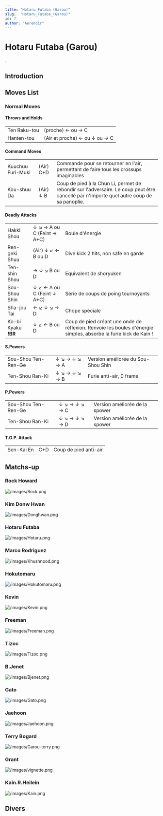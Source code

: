 ```yaml
---
title: "Hotaru Futaba (Garou)"
slug:  "Hotaru_Futaba_(Garou)"
id: 7
author: "Aerendir"
---
```


# Hotaru Futaba (Garou)

.

## Introduction

## Moves List

### Normal Moves

#### Throws and Holds

|              |                               |
|--------------|-------------------------------|
| Ten Raku-tou | (proche) ← ou → C             |
| Hanten-tou   | (Air et proche) ← ou ↓ ou → C |

#### Command Moves

|                   |           |                                                                                                                                          |
|-------------------|-----------|------------------------------------------------------------------------------------------------------------------------------------------|
| Kuuchuu Furi-Muki | (Air) C+D | Commande pour se retourner en l'air, permettant de faire tous les crossups imaginables                                                   |
| Kou-shuu Da       | (Air) ↓ B | Coup de pied à la Chun Li, permet de rebondir sur l'adversaire. Le coup peut être cancellé par n'importe quel autre coup de sa panoplie. |

#### Deadly Attacks

|                     |                            |                                                                                                                  |
|---------------------|----------------------------|------------------------------------------------------------------------------------------------------------------|
| Hakki Shou          | ↓ ↘ → A ou C (Feint → A+C) | Boule d'énergie                                                                                                  |
| Ren-geki Shuu       | (Air) ↓ ↙ ← B ou D         | Dive kick 2 hits, non safe en garde                                                                              |
| Ten-shin Shou       | → ↓ ↘ B ou D               | Equivalent de shoryuken                                                                                          |
| Sou-Shou Shin       | ↓ ↙ ← A ou C (Feint ↓ A+C) | Série de coups de poing tournoyants                                                                              |
| Sha-jou Tai         | ← ↙ ↓ ↘ → D                | Chope spéciale                                                                                                   |
| Ko-bi Kyaku **!BR** | ↓ ↙ ← B ou D               | Coup de pied créant une onde de réflexion. Renvoie les boules d'énergie simples, absorbe la furie kick de Kain ! |

#### S.Powers

|                     |               |                                    |
|---------------------|---------------|------------------------------------|
| Sou-Shou Ten-Ren-Ge | ↓ ↘ → ↓ ↘ → A | Version améliorée du Sou-Shou Shin |
| Ten-Shou Ran-Ki     | ↓ ↘ → ↓ ↘ → B | Furie anti-air, 0 frame            |

#### P.Powers

|                     |               |                                |
|---------------------|---------------|--------------------------------|
| Sou-Shou Ten-Ren-Ge | ↓ ↘ → ↓ ↘ → C | Version améliorée de la spower |
| Ten-Shou Ran-Ki     | ↓ ↘ → ↓ ↘ → D | Version améliorée de la spower |

#### T.O.P. Attack

|            |     |                       |
|------------|-----|-----------------------|
| Sen-Kai En | C+D | Coup de pied anti-air |

## Matchs-up

### Rock Howard

![](/images/Rock.png‎ "/images/Rock.png‎")

### Kim Donw Hwan

![](/images/Donghwan.png‎ "/images/Donghwan.png‎")

### Hotaru Futaba

![](/images/Hotaru.png‎ "/images/Hotaru.png‎")

### Marco Rodriguez

![](/images/Khushnood.png‎ "/images/Khushnood.png‎")

### Hokutomaru

![](/images/Hokutomaru.png "/images/Hokutomaru.png")

### Kevin

![](/images/Kevin.png‎ "/images/Kevin.png‎")

### Freeman

![](/images/Freeman.png‎ "/images/Freeman.png‎")

### Tizoc

![](/images/Tizoc.png‎ "/images/Tizoc.png‎")

### B.Jenet

![](/images/Bjenet.png‎ "/images/Bjenet.png‎")

### Gato

![](/images/Gato.png‎ "/images/Gato.png‎")

### Jaehoon

![](/images/Jaehoon.png‎ "/images/Jaehoon.png‎")

### Terry Bogard

![](/images/Garou-terry.png‎ "/images/Garou-terry.png‎")

### Grant

![](/images/vignette.png "/images/vignette.png")

### Kain.R.Heilein

![](/images/Kain.png‎ "/images/Kain.png‎")

## Divers
